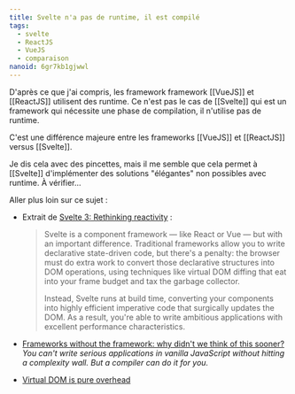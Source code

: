 ```yaml
---
title: Svelte n'a pas de runtime, il est compilé
tags:
  - svelte
  - ReactJS
  - VueJS
  - comparaison
nanoid: 6gr7kb1gjwwl
---
```

D'après ce que j'ai compris, les framework framework [[VueJS]] et [[ReactJS]] utilisent des runtime.
Ce n'est pas le cas de [[Svelte]] qui est un framework qui nécessite une phase de compilation, il n'utilise pas de runtime.

C'est une différence majeure entre les frameworks [[VueJS]] et [[ReactJS]] versus [[Svelte]].

Je dis cela avec des pincettes, mais il me semble que cela permet à [[Svelte]] d'implémenter des solutions "élégantes" non possibles avec runtime. À vérifier…

Aller plus loin sur ce sujet :

- Extrait de [Svelte 3: Rethinking reactivity](https://svelte.dev/blog/svelte-3-rethinking-reactivity) :
  > Svelte is a component framework — like React or Vue — but with an important difference. Traditional frameworks allow you to write declarative state-driven code, but there's a penalty: the browser must do extra work to convert those declarative structures into DOM operations, using techniques like virtual DOM diffing that eat into your frame budget and tax the garbage collector.
  >  
  > Instead, Svelte runs at build time, converting your components into highly efficient imperative code that surgically updates the DOM. As a result, you're able to write ambitious applications with excellent performance characteristics.

- [Frameworks without the framework: why didn't we think of this sooner?](https://svelte.dev/blog/frameworks-without-the-framework)
  *You can't write serious applications in vanilla JavaScript without hitting a complexity wall. But a compiler can do it for you.*
  
- [Virtual DOM is pure overhead](https://svelte.dev/blog/virtual-dom-is-pure-overhead)
